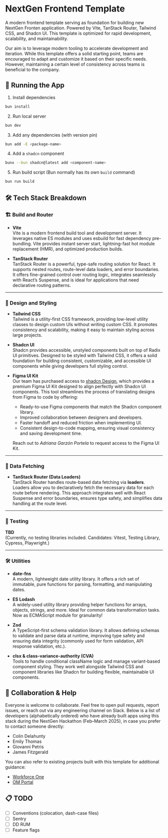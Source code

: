# NextGen Frontend Template

A modern frontend template serving as foundation for building new NextGen Fronten application. Powered by Vite, TanStack Router, Tailwind CSS, and Shadcn UI. This template is optimized for rapid development, scalability, and maintainability.

Our aim is to leverage modern tooling to accelerate development and iteration. While this template offers a solid starting point, teams are encouraged to adapt and customize it based on their specific needs. However, maintaining a certain level of consistency across teams is beneficial to the company.

## 🚀 Running the App

1. Install dependencies

```bash
bun install
```

2. Run local server

```bash
bun dev
```

3. Add any dependencies (with version pin)

```bash
bun add -E <package-name>
```

4. Add a `shadcn` component

```bash
bunx --bun shadcn@latest add <component-name>
```

5. Run build script (Bun normally has its own `build` command)

```bash
bun run build
```

## 🛠️ Tech Stack Breakdown

### 🏗️ Build and Router

- **Vite**  
  Vite is a modern frontend build tool and development server. It leverages native ES modules and uses esbuild for fast dependency pre-bundling. Vite provides instant server start, lightning-fast hot module replacement (HMR), and optimized production builds.

- **TanStack Router**  
  TanStack Router is a powerful, type-safe routing solution for React. It supports nested routes, route-level data loaders, and error boundaries. It offers fine-grained control over routing logic, integrates seamlessly with React’s Suspense, and is ideal for applications that need declarative routing patterns.

---

### 🎨 Design and Styling

- **Tailwind CSS**  
  Tailwind is a utility-first CSS framework, providing low-level utility classes to design custom UIs without writing custom CSS. It promotes consistency and scalability, making it easy to maintain styling across large projects.

- **Shadcn UI**  
  Shadcn provides accessible, unstyled components built on top of Radix UI primitives. Designed to be styled with Tailwind CSS, it offers a solid foundation for building consistent, customizable, and accessible UI components while giving developers full styling control.

- **Figma UI Kit**  
  Our team has purchased access to [shadcn Design](https://www.shadcndesign.com/), which provides a premium Figma UI Kit designed to align perfectly with Shadcn UI components. This tool streamlines the process of translating designs from Figma to code by offering:

  - Ready-to-use Figma components that match the Shadcn component library.
  - Improved collaboration between designers and developers.
  - Faster handoff and reduced friction when implementing UI.
  - Consistent design-to-code mapping, ensuring visual consistency and saving development time.

  Reach out to _Adriana Garzón Portela_ to request access to the Figma UI Kit.

---

### 🔄 Data Fetching

- **TanStack Router (Data Loaders)**  
  TanStack Router handles route-based data fetching via **loaders**. Loaders allow you to declaratively fetch the necessary data for each route before rendering. This approach integrates well with React Suspense and error boundaries, ensures type safety, and simplifies data handling at the route level.

---

### 🧪 Testing

**TBD**  
(Currently, no testing libraries included. Candidates: Vitest, Testing Library, Cypress, Playwright.)

---

### 🛠️ Utilities

- **date-fns**  
  A modern, lightweight date utility library. It offers a rich set of immutable, pure functions for parsing, formatting, and manipulating dates.

- **ES Lodash**  
  A widely-used utility library providing helper functions for arrays, objects, strings, and more. Ideal for common data transformation tasks. Now as ECMAScript module for granularity!

- **Zod**  
  A TypeScript-first schema validation library. It allows defining schemas to validate and parse data at runtime, improving type safety and ensuring data integrity (commonly used for form validation, API response validation, etc.).

- **clsx & class-variance-authority (CVA)**  
  Tools to handle conditional className logic and manage variant-based component styling. They work well alongside Tailwind CSS and component libraries like Shadcn for building flexible, maintainable UI components.

## 🤝 Collaboration & Help

Everyone is welcome to collaborate. Feel free to open pull requests, report issues, or reach out via any engineering channel on Slack. Below is a list of developers (alphabetically ordered) who have already built apps using this stack during the NextGen Hackathon (Feb–March 2025), in case you prefer to contact someone directly:

- Colin Delahunty
- Emily Thomas
- Giovanni Petris
- James Fitzgerald

You can also refer to existing projects built with this template for additional guidance:

- [Workforce One](https://github.com/invisible-tech/workforce-one-fe)
- [OM Portal](https://github.com/invisible-tech/om-portal)

## 📋 TODO

- [ ] Conventions (colocation, dash-case files)
- [ ] Sentry
- [ ] DD RUM
- [ ] Feature flags
